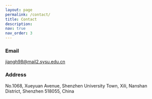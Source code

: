 ```yaml
---
layout: page
permalink: /contact/
title: Contact
description:
nav: true
nav_order: 3
---
```


### Email

jiangh98@mail2.sysu.edu.cn


### Address

No.1068, Xueyuan Avenue, Shenzhen University Town, Xili, Nanshan District, Shenzhen 518055, China
